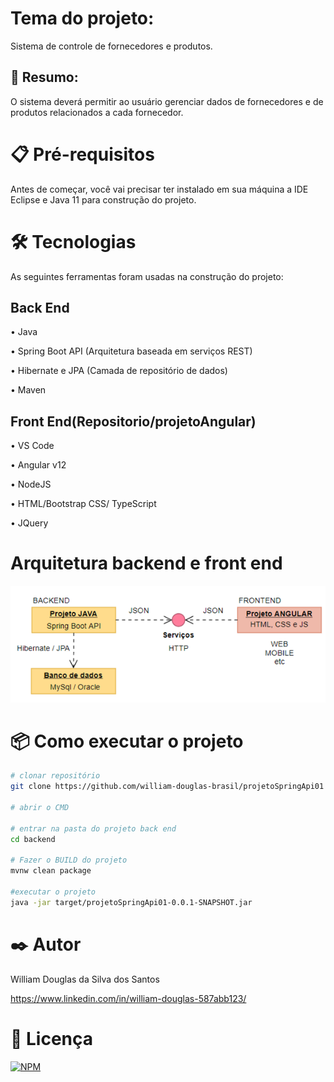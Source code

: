 # Tema do projeto: 
Sistema de controle de fornecedores e produtos.

## 🚀 Resumo: 
O sistema deverá permitir ao usuário gerenciar dados de fornecedores
e de produtos relacionados a cada fornecedor.


#  📋 Pré-requisitos
Antes de começar, você vai precisar ter instalado em sua máquina a IDE Eclipse e Java 11 para construção do projeto.

# 🛠️ Tecnologias
As seguintes ferramentas foram usadas na construção do projeto:

## Back End 

•	Java

•	Spring Boot API (Arquitetura baseada em serviços REST)

•	Hibernate e JPA (Camada de repositório de dados)

•	Maven

## Front End(Repositorio/projetoAngular) 

•	 VS Code

•	Angular v12

• NodeJS

•	HTML/Bootstrap CSS/ TypeScript

•	JQuery

# Arquitetura backend e front end
![API](https://github.com/william-douglas-brasil/projetoSpringApi01/blob/main/assets/API.png)

# 📦 Como executar o projeto

```bash
# clonar repositório
git clone https://github.com/william-douglas-brasil/projetoSpringApi01

# abrir o CMD

# entrar na pasta do projeto back end
cd backend

# Fazer o BUILD do projeto
mvnw clean package

#executar o projeto
java -jar target/projetoSpringApi01-0.0.1-SNAPSHOT.jar

```


# ✒️ Autor

William Douglas da Silva dos Santos

https://www.linkedin.com/in/william-douglas-587abb123/

# 📄 Licença
[![NPM](https://img.shields.io/npm/l/react)](https://github.com/william-douglas-brasil/projetoSpringApi01/blob/main/LICENSE)
